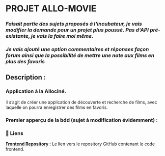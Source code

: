 # PROJET ALLO-MOVIE

### _Faisait partie des sujets proposés à l'incubateur, je vais modifier la demande pour un projet plus poussé. Pas d'API pré-existante, je vais la faire moi même._
### _Je vais ajouté une option commentaires et réponses façon forum ainsi que la possibilité de mettre une note aux films en plus des favoris_

## Description :

### Application à la Allociné.

Il s’agit de créer une application de découverte et recherche de films, avec
laquelle on pourra enregistrer des films en favoris.

### Premier apperçu de la bdd (sujet à modification évidemment) :





### 🔗 Liens

**[Frontend Repository](https://github.com/cedric-chimot/allo-movie-front)** : Le lien vers le repository GitHub contenant le code frontend.
